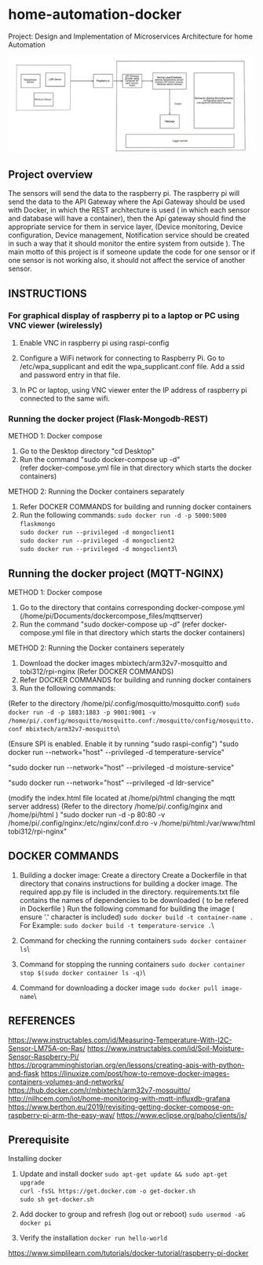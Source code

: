 # home-automation-docker

Project: Design and Implementation of Microservices Architecture for home Automation

![This is an image](/assets/images/block_diagram.svg)

## Project overview

The sensors will send the data to the raspberry pi. The raspberry pi will send the data to the API Gateway where the Api Gateway should be used with Docker, in which the REST architecture is used ( in which each sensor and database will have a container), then the Api gateway should find the appropriate service for them in service layer, (Device monitoring, Device configuration, Device management, Notification service should be  created in such a way that it should monitor the entire system from outside ).
The main motto of this project is if someone update the code for one sensor or if one sensor is not working also, it should not affect the service of another sensor.

## INSTRUCTIONS

### For graphical display of raspberry pi to a laptop or PC using VNC viewer (wirelessly)

 1. Enable VNC in raspberry pi using raspi-config

 2. Configure a WiFi network for connecting to Raspberry Pi. Go to /etc/wpa_supplicant and edit the wpa_supplicant.conf file. Add a ssid and password entry in that file.

 3. In PC or laptop, using VNC viewer enter the IP address of raspberry pi connected to the same wifi.

### Running the docker project (Flask-Mongodb-REST)

METHOD 1: Docker compose

  1. Go to the Desktop directory "cd Desktop"
  2. Run the command "sudo docker-compose up -d"  
(refer docker-compose.yml file in that directory which starts the docker containers)

METHOD 2: Running the Docker containers separately

  1. Refer DOCKER COMMANDS for building and running docker containers
  2. Run the following commands:
`sudo docker run -d -p 5000:5000 flaskmongo`\
`sudo docker run --privileged -d mongoclient1`\
`sudo docker run --privileged -d mongoclient2`\
`sudo docker run --privileged -d mongoclient3`\

## Running the docker project (MQTT-NGINX)

METHOD 1: Docker compose

  1. Go to the directory that contains corresponding docker-compose.yml (/home/pi/Documents/dockercompose_files/mqttserver)
  2. Run the command "sudo docker-compose up -d"
(refer docker-compose.yml file in that directory which starts the docker containers)

METHOD 2: Running the Docker containers seperately

  1. Download the docker images mbixtech/arm32v7-mosquitto and tobi312/rpi-nginx (Refer DOCKER COMMANDS)
  2. Refer DOCKER COMMANDS for building and running docker containers
  3. Run the following commands:

  (Refer to the directory /home/pi/.config/mosquitto/mosquitto.conf)
  `sudo docker run -d -p 1883:1883 -p 9001:9001 -v /home/pi/.config/mosquitto/mosquitto.conf:/mosquitto/config/mosquitto.conf mbixtech/arm32v7-mosquitto`\

  (Ensure SPI is enabled. Enable it by running "sudo raspi-config")
"sudo docker run --network="host" --privileged -d temperature-service"

"sudo docker run --network="host" --privileged -d moisture-service"

"sudo docker run --network="host" --privileged -d ldr-service"

(modify the index.html file located at /home/pi/html changing the mqtt server address)
(Refer to the directory /home/pi/.config/nginx and /home/pi/html )
"sudo docker run -d -p 80:80 -v /home/pi/.config/nginx:/etc/nginx/conf.d:ro -v /home/pi/html:/var/www/html tobi312/rpi-nginx"

## DOCKER COMMANDS

 1. Building a docker image:
Create a directory
Create a Dockerfile in that directory that conains instructions for building a docker image.
The required app.py file is included in the directory.
requirements.txt file contains the names of dependencies to be downloaded ( to be refered in Dockerfile )
Run the following command for building the image ( ensure '.' character is included)
`sudo docker build -t container-name .`\
For Example: `sudo docker build -t temperature-service .`\

 2. Command for checking the running containers
`sudo docker container ls`\

 3. Command for stopping the running containers
`sudo docker container stop $(sudo docker container ls -q)`\

 4. Command for downloading a docker image
`sudo docker pull image-name`\

## REFERENCES

  <https://www.instructables.com/id/Measuring-Temperature-With-I2C-Sensor-LM75A-on-Ras/>
  <https://www.instructables.com/id/Soil-Moisture-Sensor-Raspberry-Pi/>
  <https://programminghistorian.org/en/lessons/creating-apis-with-python-and-flask>
  <https://linuxize.com/post/how-to-remove-docker-images-containers-volumes-and-networks/>
  <https://hub.docker.com/r/mbixtech/arm32v7-mosquitto/>
  <http://nilhcem.com/iot/home-monitoring-with-mqtt-influxdb-grafana>
  <https://www.berthon.eu/2019/revisiting-getting-docker-compose-on-raspberry-pi-arm-the-easy-way/>
  <https://www.eclipse.org/paho/clients/js/>

## Prerequisite

Installing docker

1. Update and install docker
`sudo apt-get update && sudo apt-get upgrade` \
`curl -fsSL https://get.docker.com -o get-docker.sh` \
`sudo sh get-docker.sh`

2. Add docker to group and refresh (log out or reboot)
`sudo usermod -aG docker pi`

3. Verify the installation
`docker run hello-world`

 <https://www.simplilearn.com/tutorials/docker-tutorial/raspberry-pi-docker>